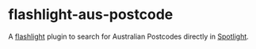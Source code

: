 # flashlight-aus-postcode

A [flashlight][0] plugin to search for Australian Postcodes directly in [Spotlight][1].

[0]: https://github.com/nate-parrott/Flashlight
[1]: https://support.apple.com/kb/PH18828

